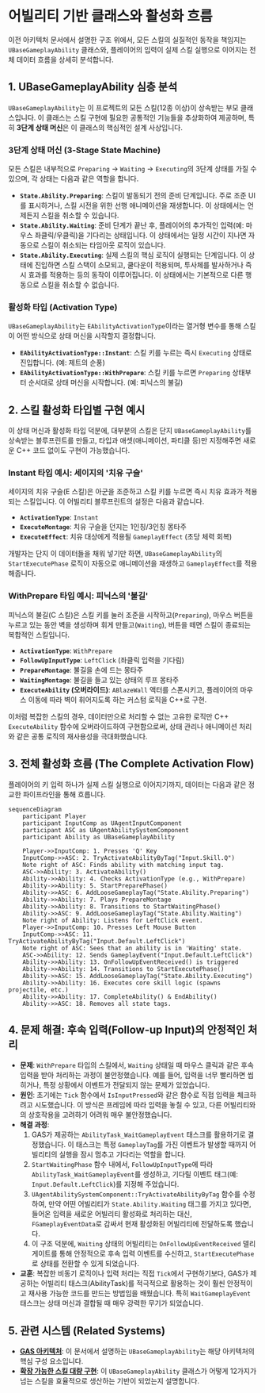 ﻿# 어빌리티 기반 클래스와 활성화 흐름

이전 아키텍처 문서에서 설명한 구조 위에서, 모든 스킬의 실질적인 동작을 책임지는 `UBaseGameplayAbility` 클래스와, 플레이어의 입력이 실제 스킬 실행으로 이어지는 전체 데이터 흐름을 상세히 분석합니다.

## 1. UBaseGameplayAbility 심층 분석

`UBaseGameplayAbility`는 이 프로젝트의 모든 스킬(12종 이상)이 상속받는 부모 클래스입니다. 이 클래스는 스킬 구현에 필요한 공통적인 기능들을 추상화하여 제공하며, 특히 **3단계 상태 머신**은 이 클래스의 핵심적인 설계 사상입니다.

### 3단계 상태 머신 (3-Stage State Machine)

모든 스킬은 내부적으로 `Preparing` -> `Waiting` -> `Executing`의 3단계 상태를 가질 수 있으며, 각 상태는 다음과 같은 역할을 합니다.

*   **`State.Ability.Preparing`**: 스킬이 발동되기 전의 준비 단계입니다. 주로 조준 UI를 표시하거나, 스킬 시전을 위한 선행 애니메이션을 재생합니다. 이 상태에서는 언제든지 스킬을 취소할 수 있습니다.
*   **`State.Ability.Waiting`**: 준비 단계가 끝난 후, 플레이어의 추가적인 입력(예: 마우스 좌클릭/우클릭)을 기다리는 상태입니다. 이 상태에서는 일정 시간이 지나면 자동으로 스킬이 취소되는 타임아웃 로직이 있습니다.
*   **`State.Ability.Executing`**: 실제 스킬의 핵심 로직이 실행되는 단계입니다. 이 상태에 진입하면 스킬 스택이 소모되고, 쿨다운이 적용되며, 투사체를 발사하거나 즉시 효과를 적용하는 등의 동작이 이루어집니다. 이 상태에서는 기본적으로 다른 행동으로 스킬을 취소할 수 없습니다.

### 활성화 타입 (Activation Type)

`UBaseGameplayAbility`는 `EAbilityActivationType`이라는 열거형 변수를 통해 스킬이 어떤 방식으로 상태 머신을 시작할지 결정합니다.

*   **`EAbilityActivationType::Instant`**: 스킬 키를 누르는 즉시 `Executing` 상태로 진입합니다. (예: 제트의 순풍)
*   **`EAbilityActivationType::WithPrepare`**: 스킬 키를 누르면 `Preparing` 상태부터 순서대로 상태 머신을 시작합니다. (예: 피닉스의 불길)

## 2. 스킬 활성화 타입별 구현 예시

이 상태 머신과 활성화 타입 덕분에, 대부분의 스킬은 단지 `UBaseGameplayAbility`를 상속받는 블루프린트를 만들고, 타입과 애셋(애니메이션, 파티클 등)만 지정해주면 새로운 C++ 코드 없이도 구현이 가능했습니다.

### Instant 타입 예시: 세이지의 '치유 구슬'

세이지의 치유 구슬(E 스킬)은 아군을 조준하고 스킬 키를 누르면 즉시 치유 효과가 적용되는 스킬입니다. 이 어빌리티 블루프린트의 설정은 다음과 같습니다.

*   **`ActivationType`**: `Instant`
*   **`ExecuteMontage`**: 치유 구슬을 던지는 1인칭/3인칭 몽타주
*   **`ExecuteEffect`**: 치유 대상에게 적용될 `GameplayEffect` (초당 체력 회복)

개발자는 단지 이 데이터들을 채워 넣기만 하면, `UBaseGameplayAbility`의 `StartExecutePhase` 로직이 자동으로 애니메이션을 재생하고 `GameplayEffect`를 적용해줍니다.

### WithPrepare 타입 예시: 피닉스의 '불길'

피닉스의 불길(C 스킬)은 스킬 키를 눌러 조준을 시작하고(`Preparing`), 마우스 버튼을 누르고 있는 동안 벽을 생성하며 휘게 만들고(`Waiting`), 버튼을 떼면 스킬이 종료되는 복합적인 스킬입니다.

*   **`ActivationType`**: `WithPrepare`
*   **`FollowUpInputType`**: `LeftClick` (좌클릭 입력을 기다림)
*   **`PrepareMontage`**: 불길을 손에 드는 몽타주
*   **`WaitingMontage`**: 불길을 들고 있는 상태의 루프 몽타주
*   **`ExecuteAbility` (오버라이드)**: `ABlazeWall` 액터를 스폰시키고, 플레이어의 마우스 이동에 따라 벽이 휘어지도록 하는 커스텀 로직을 C++로 구현.

이처럼 복잡한 스킬의 경우, 데이터만으로 처리할 수 없는 고유한 로직만 C++ `ExecuteAbility` 함수에 오버라이드하여 구현함으로써, 상태 관리나 애니메이션 처리와 같은 공통 로직의 재사용성을 극대화했습니다.

## 3. 전체 활성화 흐름 (The Complete Activation Flow)

플레이어의 키 입력 하나가 실제 스킬 실행으로 이어지기까지, 데이터는 다음과 같은 정교한 파이프라인을 통해 흐릅니다.

```mermaid
sequenceDiagram
    participant Player
    participant InputComp as UAgentInputComponent
    participant ASC as UAgentAbilitySystemComponent
    participant Ability as UBaseGameplayAbility

    Player->>InputComp: 1. Presses 'Q' Key
    InputComp->>ASC: 2. TryActivateAbilityByTag("Input.Skill.Q")
    Note right of ASC: Finds ability with matching input tag.
    ASC->>Ability: 3. ActivateAbility()
    Ability->>Ability: 4. Checks ActivationType (e.g., WithPrepare)
    Ability->>Ability: 5. StartPreparePhase()
    Ability->>ASC: 6. AddLooseGameplayTag("State.Ability.Preparing")
    Ability->>Ability: 7. Plays PrepareMontage
    Ability->>Ability: 8. Transitions to StartWaitingPhase()
    Ability->>ASC: 9. AddLooseGameplayTag("State.Ability.Waiting")
    Note right of Ability: Listens for LeftClick event.
    Player->>InputComp: 10. Presses Left Mouse Button
    InputComp->>ASC: 11. TryActivateAbilityByTag("Input.Default.LeftClick")
    Note right of ASC: Sees that an ability is in 'Waiting' state.
    ASC->>Ability: 12. Sends GameplayEvent("Input.Default.LeftClick")
    Ability->>Ability: 13. OnFollowUpEventReceived() is triggered
    Ability->>Ability: 14. Transitions to StartExecutePhase()
    Ability->>ASC: 15. AddLooseGameplayTag("State.Ability.Executing")
    Ability->>Ability: 16. Executes core skill logic (spawns projectile, etc.)
    Ability->>Ability: 17. CompleteAbility() & EndAbility()
    Ability->>ASC: 18. Removes all state tags.
```

## 4. 문제 해결: 후속 입력(Follow-up Input)의 안정적인 처리

*   **문제**: `WithPrepare` 타입의 스킬에서, `Waiting` 상태일 때 마우스 클릭과 같은 후속 입력을 받아 처리하는 과정이 불안정했습니다. 예를 들어, 입력을 너무 빨리하면 씹히거나, 특정 상황에서 이벤트가 전달되지 않는 문제가 있었습니다.
*   **원인**: 초기에는 `Tick` 함수에서 `IsInputPressed`와 같은 함수로 직접 입력을 체크하려고 시도했습니다. 이 방식은 프레임에 따라 입력을 놓칠 수 있고, 다른 어빌리티와의 상호작용을 고려하기 어려워 매우 불안정했습니다.
*   **해결 과정**:
    1.  GAS가 제공하는 `AbilityTask_WaitGameplayEvent` 태스크를 활용하기로 결정했습니다. 이 태스크는 특정 `GameplayTag`를 가진 이벤트가 발생할 때까지 어빌리티의 실행을 잠시 멈추고 기다리는 역할을 합니다.
    2.  `StartWaitingPhase` 함수 내에서, `FollowUpInputType`에 따라 `AbilityTask_WaitGameplayEvent`를 생성하고, 기다릴 이벤트 태그(예: `Input.Default.LeftClick`)를 지정해 주었습니다.
    3.  `UAgentAbilitySystemComponent::TryActivateAbilityByTag` 함수를 수정하여, 만약 어떤 어빌리티가 `State.Ability.Waiting` 태그를 가지고 있다면, 들어온 입력을 새로운 어빌리티 활성화로 처리하는 대신, `FGameplayEventData`로 감싸서 현재 활성화된 어빌리티에 전달하도록 했습니다.
    4.  이 구조 덕분에, `Waiting` 상태의 어빌리티는 `OnFollowUpEventReceived` 델리게이트를 통해 안정적으로 후속 입력 이벤트를 수신하고, `StartExecutePhase`로 상태를 전환할 수 있게 되었습니다.
*   **교훈**: 복잡한 비동기 로직이나 입력 처리는 직접 `Tick`에서 구현하기보다, GAS가 제공하는 어빌리티 태스크(AbilityTask)를 적극적으로 활용하는 것이 훨씬 안정적이고 재사용 가능한 코드를 만드는 방법임을 배웠습니다. 특히 `WaitGameplayEvent` 태스크는 상태 머신과 결합될 때 매우 강력한 무기가 되었습니다.

## 5. 관련 시스템 (Related Systems)

*   **[GAS 아키텍처](./Skill-System-Architecture.md)**: 이 문서에서 설명하는 `UBaseGameplayAbility`는 해당 아키텍처의 핵심 구성 요소입니다.
*   **[확장 가능한 스킬 대량 구현](./Scalable-Skill-Production.md)**: 이 `UBaseGameplayAbility` 클래스가 어떻게 12가지가 넘는 스킬을 효율적으로 생산하는 기반이 되었는지 설명합니다.
